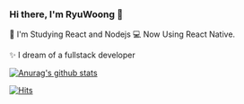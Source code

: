### Hi there, I'm RyuWoong 👋

📖 I'm Studying React and Nodejs
💻 Now Using React Native.

✨ I dream of a fullstack developer

[![Anurag's github stats](https://github-readme-stats.vercel.app/api?username=RyuWoong)](https://github.com/anuraghazra/github-readme-stats)

[![Hits](https://hits.seeyoufarm.com/api/count/incr/badge.svg?url=https%3A%2F%2Fgithub.com%2FRyuWoong%2F&count_bg=%235B8BE0&title_bg=%23555555&icon=&icon_color=%23E7E7E7&title=count&edge_flat=false)](https://hits.seeyoufarm.com)
